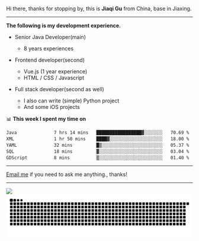Hi there, thanks for stopping by, this is **Jiaqi Gu** from China, base in Jiaxing.

---

**The following is my development experience.**

- Senior Java Developer(main)
  - 8 years experiences

- Frontend developer(second)
  - Vue.js (1 year experience)
  - HTML / CSS / Javascript
  
- Full stack developer(second as well)
  - I also can write (simple) Python project
  - And some iOS projects

📊 **This week I spent my time on**
<!--START_SECTION:waka-->

```txt
Java              7 hrs 14 mins   █████████████████▓░░░░░░░   70.69 %
XML               1 hr 50 mins    ████▓░░░░░░░░░░░░░░░░░░░░   18.00 %
YAML              32 mins         █▒░░░░░░░░░░░░░░░░░░░░░░░   05.37 %
SQL               18 mins         ▓░░░░░░░░░░░░░░░░░░░░░░░░   03.04 %
GDScript          8 mins          ▒░░░░░░░░░░░░░░░░░░░░░░░░   01.40 %
```

<!--END_SECTION:waka-->

---

[Email me](mailto:htk2klwgr@mozmail.com?subject=Hiring_from_GitHub) if you need to ask me anything., thanks!

---

![]( https://visitor-badge.glitch.me/badge?page_id=githubgujiaqi)
![]( https://github.com/droid-Q/droid-Q/raw/output/github-contribution-grid-snake.svg#gh-dark-mode-only)
